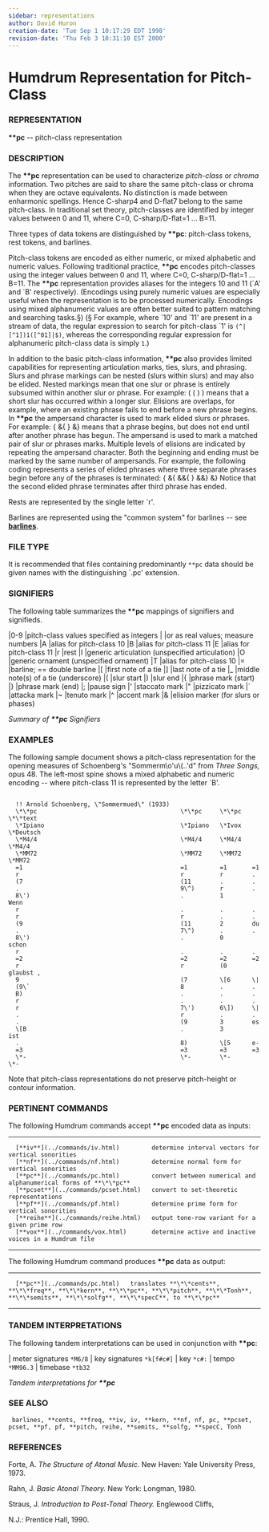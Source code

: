 ```yaml
---
sidebar: representations
author: David Huron
creation-date: 'Tue Sep 1 10:17:29 EDT 1998'
revision-date: 'Thu Feb 3 10:31:10 EST 2000'
---
```



Humdrum Representation for Pitch-Class
======================================

### REPRESENTATION

 **\*\*pc** \-- pitch-class representation

### DESCRIPTION

 The **\*\*pc** representation can be used to characterize
 *pitch-class* or *chroma* information. Two pitches are said to share
 the same pitch-class or chroma when they are octave equivalents. No
 distinction is made between enharmonic spellings. Hence C-sharp4 and
 D-flat7 belong to the same pitch-class. In traditional set theory,
 pitch-classes are identified by integer values between 0 and 11, where
 C=0, C-sharp/D-flat=1 \... B=11.

 Three types of data tokens are distinguished by **\*\*pc**:
 pitch-class tokens, rest tokens, and barlines.

 Pitch-class tokens are encoded as either numeric, or mixed alphabetic
 and numeric values. Following traditional practice, **\*\*pc** encodes
 pitch-classes using the integer values between 0 and 11, where C=0,
 C-sharp/D-flat=1 \... B=11. The **\*\*pc** representation provides
 aliases for the integers 10 and 11 (\`A\' and \`B\' respectively).
 (Encodings using purely numeric values are especially useful when the
 representation is to be processed numerically. Encodings using mixed
 alphanumeric values are often better suited to pattern matching and
 searching tasks.§) (§ For example, where \`10\' and \`11\' are present
 in a stream of data, the regular expression to search for pitch-class
 \`1\' is `(^|[^1])1([^01]|$)`, whereas the corresponding regular
 expression for alphanumeric pitch-class data is simply `1`.)

 In addition to the basic pitch-class information, **\*\*pc** also
 provides limited capabilities for representing articulation marks,
 ties, slurs, and phrasing. Slurs and phrase markings can be nested
 (slurs within slurs) and may also be elided. Nested markings mean that
 one slur or phrase is entirely subsumed within another slur or phrase.
 For example: ( ( ) ) means that a short slur has occurred within a
 longer slur. Elisions are overlaps, for example, where an existing
 phrase fails to end before a new phrase begins. In **\*\*pc** the
 ampersand character is used to mark elided slurs or phrases. For
 example: { &{ } &} means that a phrase begins, but does not end until
 after another phrase has begun. The ampersand is used to mark a
 matched pair of slur or phrases marks. Multiple levels of elisions are
 indicated by repeating the ampersand character. Both the beginning and
 ending must be marked by the same number of ampersands. For example,
 the following coding represents a series of elided phrases where three
 separate phrases begin before any of the phrases is terminated: { &{
 &&{ } &&} &} Notice that the second elided phrase terminates after
 third phrase has ended.

 Rests are represented by the single letter \`r\'.

 Barlines are represented using the \"common system\" for barlines \--
 see [**barlines**](barlines.rep.html).

### FILE TYPE

 It is recommended that files containing predominantly `**pc` data
 should be given names with the distinguishing \`.pc\' extension.

### SIGNIFIERS

 The following table summarizes the **\*\*pc** mappings of signifiers
 and signifieds.

   |0-9   |pitch-class values specified as integers
   |      |or as real values; measure numbers
   |A     |alias for pitch-class 10
   |B     |alias for pitch-class 11
   |E     |alias for pitch-class 11
   |r     |rest
   |I     |generic articulation (unspecified articulation)
   |O     |generic ornament (unspecified ornament)
   |T     |alias for pitch-class 10
   |=     |barline; == double barline
   |\[    |first note of a tie
   |\]    |last note of a tie
   |\_    |middle note(s) of a tie (underscore)
   |(     |slur start
   |)     |slur end
   |{     |phrase mark (start)
   |}     |phrase mark (end)
   |;     |pause sign
   |\'    |staccato mark
   |\"    |pizzicato mark
   |\`    |attacka mark
   |\~    |tenuto mark
   |\^    |accent mark
   |&     |elision marker (for slurs or phases)

 *Summary of **\*\*pc** Signifiers*

### EXAMPLES

 The following sample document shows a pitch-class representation for
 the opening measures of Schoenberg\'s \"Sommerm\\o\'u\\(..\'d\" from
 *Three Songs,* opus 48. The left-most spine shows a mixed alphabetic
 and numeric encoding \-- where pitch-class 11 is represented by the
 letter \`B\'.

 ```

   !! Arnold Schoenberg, \"Sommermued\" (1933)                       
   \*\*pc                                        \*\*pc     \*\*pc   \*\*text
   \*Ipiano                                      \*Ipiano   \*Ivox   \*Deutsch
   \*M4/4                                        \*M4/4     \*M4/4   \*M4/4
   \*MM72                                        \*MM72     \*MM72   \*MM72
   =1                                            =1         =1       =1
   r                                             r          r        .
   (7                                            (11        .        .
   .                                             9\^)       r        .
   8\')                                          .          1        Wenn
   r                                             .          .        .
   r                                             r          .        .
   (9                                            (11        2        du
   .                                             7\^)       .        .
   8\')                                          .          0        schon
   r                                             .          .        .
   =2                                            =2         =2       =2
   r                                             r          (0       glaubst ,
   9                                             (7         \[6      \|
   (9\`                                          8          .        .
   B)                                            .          .        .
   r                                             .          .        .
   r                                             7\')       6\])     \|
   .                                             r          .        .
   .                                             (9         3        es
   \[B                                           .          3        ist
   .                                             8)         \[5      e-
   =3                                            =3         =3       =3
   \*-                                           \*-        \*-      \*-
```

 Note that pitch-class representations do not preserve pitch-height or
 contour information.

### PERTINENT COMMANDS

 The following Humdrum commands accept **\*\*pc** encoded data as
 inputs:

   -- ------------------------------------- ------------------------------------------------------------------
      [**iv**](../commands/iv.html)         determine interval vectors for vertical sonorities
      [**nf**](../commands/nf.html)         determine normal form for vertical sonorities
      [**pc**](../commands/pc.html)         convert between numerical and alphanumerical forms of **\*\*pc**
      [**pcset**](../commands/pcset.html)   convert to set-theoretic representations
      [**pf**](../commands/pf.html)         determine prime form for vertical sonorities
      [**reihe**](../commands/reihe.html)   output tone-row variant for a given prime row
      [**vox**](../commands/vox.html)       determine active and inactive voices in a Humdrum file
                                            
   -- ------------------------------------- ------------------------------------------------------------------

 The following Humdrum command produces **\*\*pc** data as output:

   -- ------------------------------- ------------------------------------------------------------------------------------------------------------------------------------------------------------
      [**pc**](../commands/pc.html)   translates **\*\*cents**, **\*\*freq**, **\*\*kern**, **\*\*pc**, **\*\*pitch**, **\*\*Tonh**, **\*\*semits**, **\*\*solfg**, **\*\*specC**, to **\*\*pc**
   -- ------------------------------- ------------------------------------------------------------------------------------------------------------------------------------------------------------

### TANDEM INTERPRETATIONS

 The following tandem interpretations can be used in conjunction with
 **\*\*pc**:

 |  meter signatures   `*M6/8`
 |  key signatures     `*k[f#c#]`
 |  key                `*c#:`
 |  tempo              `*MM96.3`
 |  timebase           `*tb32`

 *Tandem interpretations for **\*\*pc***

### SEE ALSO

 ` barlines, **cents, **freq, **iv, iv, **kern, **nf, nf, pc, **pcset, pcset, **pf, pf, **pitch, reihe, **semits, **solfg, **specC, Tonh`

### REFERENCES

 Forte, A. *The Structure of Atonal Music.* New Haven: Yale University
 Press, 1973.

 Rahn, J. *Basic Atonal Theory.* New York: Longman, 1980.

 Straus, J. *Introduction to Post-Tonal Theory.* Englewood Cliffs,


 N.J.: Prentice Hall, 1990.

